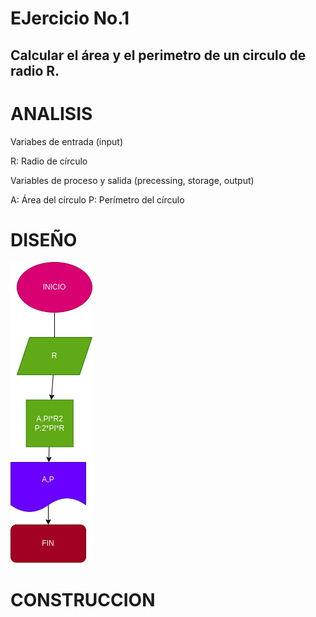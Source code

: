 
# EJercicio No.1

## Calcular el área y el perimetro de un circulo de radio R.

# ANALISIS

Variabes de entrada (input)

R: Radio de círculo

Variables de proceso y salida (precessing, storage, output)

A: Área del círculo
P: Perímetro del círculo

# DISEÑO

![Diagrama de flujo](diagrama.png "Diagrama de flujo")

# CONSTRUCCION
